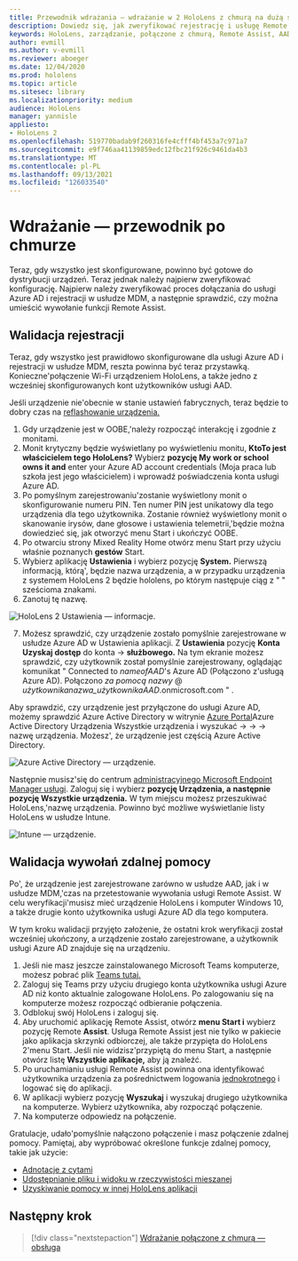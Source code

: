 ```yaml
---
title: Przewodnik wdrażania — wdrażanie w 2 HoloLens z chmurą na dużą skalę za pomocą usługi Remote Assist — wdrażanie
description: Dowiedz się, jak zweryfikować rejestrację i usługę Remote Assist HoloLens urządzeń za pośrednictwem sieci połączonej z chmurą.
keywords: HoloLens, zarządzanie, połączone z chmurą, Remote Assist, AAD, Azure AD, MDM, Mobile Zarządzanie urządzeniami
author: evmill
ms.author: v-evmill
ms.reviewer: aboeger
ms.date: 12/04/2020
ms.prod: hololens
ms.topic: article
ms.sitesec: library
ms.localizationpriority: medium
audience: HoloLens
manager: yannisle
appliesto:
- HoloLens 2
ms.openlocfilehash: 519770badab9f260316fe4cfff4bf453a7c971a7
ms.sourcegitcommit: e9f746aa41139859edc12fbc21f926c9461da4b3
ms.translationtype: MT
ms.contentlocale: pl-PL
ms.lasthandoff: 09/13/2021
ms.locfileid: "126033540"
---
```

# <a name="deploy---cloud-connected-guide"></a>Wdrażanie — przewodnik po chmurze

Teraz, gdy wszystko jest skonfigurowane, powinno być gotowe do dystrybucji urządzeń. Teraz jednak należy najpierw zweryfikować konfigurację. Najpierw należy zweryfikować proces dołączania do usługi Azure AD i rejestracji w usłudze MDM, a następnie sprawdzić, czy można umieścić wywołanie funkcji Remote Assist.

## <a name="enrollment-validation"></a>Walidacja rejestracji

Teraz, gdy wszystko jest prawidłowo skonfigurowane dla usługi Azure AD i rejestracji w usłudze MDM, reszta powinna być teraz przystawką. Konieczne&#39;połączenie Wi-Fi urządzeniem HoloLens, a także jedno z wcześniej skonfigurowanych kont użytkowników usługi AAD.

Jeśli urządzenie nie&#39;obecnie w stanie ustawień fabrycznych, teraz będzie to dobry czas na [reflashowanie urządzenia.](/hololens/hololens-recovery#clean-reflash-the-device)

1. Gdy urządzenie jest w OOBE,&#39;należy rozpocząć interakcję i zgodnie z monitami. 
1. Monit krytyczny będzie wyświetlany po wyświetleniu monitu, **KtoTo jest właścicielem tego HoloLens?** Wybierz **pozycję My work or school owns it and** enter your Azure AD account credentials (Moja praca lub szkoła jest jego właścicielem) i wprowadź poświadczenia konta usługi Azure AD.
1. Po pomyślnym zarejestrowaniu&#39;zostanie wyświetlony monit o skonfigurowanie numeru PIN. Ten numer PIN jest unikatowy dla tego urządzenia dla tego użytkownika. Zostanie również wyświetlony monit o skanowanie irysów, dane głosowe i ustawienia telemetrii,&#39;będzie można dowiedzieć się, jak otworzyć menu Start i ukończyć OOBE.
1. Po otwarciu strony Mixed Reality Home otwórz menu Start przy użyciu właśnie poznanych **gestów** Start.
1. Wybierz aplikację **Ustawienia** i wybierz pozycję **System.** Pierwszą informacją, którą&#39;, będzie nazwa urządzenia, a w przypadku urządzenia z systemem HoloLens 2 będzie hololens, po którym następuje ciąg z &quot; &quot; sześcioma znakami.
1. Zanotuj tę nazwę.

![HoloLens 2 Ustawienia — informacje.](./images/hololens2-settings-about.jpg)

7. Możesz sprawdzić, czy urządzenie zostało pomyślnie zarejestrowane w usłudze Azure AD w Ustawienia aplikacji. Z **Ustawienia** pozycję **Konta Uzyskaj dostęp** do konta  ->  **służbowego.** Na tym ekranie możesz sprawdzić, czy użytkownik został pomyślnie zarejestrowany, oglądając komunikat &quot; Connected to _nameofAAD_&#39;s Azure AD (Połączono z&#39;usługą Azure AD). Połączono _za pomocą nazwy_ @ _użytkownikanazwa_użytkownikaAAD_.onmicrosoft.com &quot; .


Aby sprawdzić, czy urządzenie jest przyłączone do usługi Azure AD, możemy sprawdzić Azure Active Directory w witrynie [Azure Portal](https://portal.azure.com/#home)Azure Active Directory Urządzenia Wszystkie urządzenia i wyszukać  ->    ->    ->  nazwę urządzenia. Możesz&#39;, że urządzenie jest częścią Azure Active Directory.


![Azure Active Directory — urządzenie.](./images/aad-enrollment.png)

Następnie musisz&#39;się do centrum [administracyjnego Microsoft Endpoint Manager usługi](https://endpoint.microsoft.com/#home). Zaloguj się i wybierz **pozycję Urządzenia, a** **następnie pozycję Wszystkie urządzenia.** W tym miejscu możesz przeszukiwać HoloLens,&#39;nazwę urządzenia. Powinno być możliwe wyświetlanie listy HoloLens w usłudze Intune.

![Intune — urządzenie.](./images/endpoint-all-devices-enrolled.png)

## <a name="remote-assist-call-validation"></a>Walidacja wywołań zdalnej pomocy

Po&#39;, że urządzenie jest zarejestrowane zarówno w usłudze AAD, jak i w usłudze MDM,&#39;czas na przetestowanie wywołania usługi Remote Assist. W celu weryfikacji&#39;musisz mieć urządzenie HoloLens i komputer Windows 10, a także drugie konto użytkownika usługi Azure AD dla tego komputera.

W tym kroku walidacji przyjęto założenie, że ostatni krok weryfikacji został wcześniej ukończony, a urządzenie zostało zarejestrowane, a użytkownik usługi Azure AD znajduje się na urządzeniu.


1. Jeśli nie masz jeszcze zainstalowanego Microsoft Teams komputerze, możesz pobrać plik [Teams tutaj.](https://www.microsoft.com/microsoft-365/microsoft-teams/download-app)
2. Zaloguj się Teams przy użyciu drugiego konta użytkownika usługi Azure AD niż konto aktualnie zalogowane HoloLens. Po zalogowaniu się na komputerze możesz rozpocząć odbieranie połączenia.
3. Odblokuj swój HoloLens i zaloguj się.
4. Aby uruchomić aplikację Remote Assist, otwórz **menu Start i** wybierz pozycję Remote **Assist**. Usługa Remote Assist jest nie tylko w pakiecie jako aplikacja skrzynki odbiorczej, ale także przypięta do HoloLens 2&#39;menu Start. Jeśli nie widzisz&#39;przypiętą do menu Start, a następnie otwórz listę **Wszystkie aplikacje,** aby ją znaleźć.
5. Po uruchamianiu usługi Remote Assist powinna ona identyfikować użytkownika urządzenia za pośrednictwem logowania [jednokrotnego](/azure/active-directory/manage-apps/what-is-single-sign-on) i logować się do aplikacji.
6. W aplikacji wybierz pozycję **Wyszukaj** i wyszukaj drugiego użytkownika na komputerze. Wybierz użytkownika, aby rozpocząć połączenie.
7. Na komputerze odpowiedz na połączenie.

Gratulacje, udało&#39;pomyślnie nałączono połączenie i masz połączenie zdalnej pomocy. Pamiętaj, aby wypróbować określone funkcje zdalnej pomocy, takie jak użycie:

- [Adnotacje z cytami](/dynamics365/mixed-reality/remote-assist/add-annotations-hololens)
- [Udostępnianie pliku i widoku w rzeczywistości mieszanej](/dynamics365/mixed-reality/remote-assist/display-save-files)
- [Uzyskiwanie pomocy w innej HoloLens aplikacji](/dynamics365/mixed-reality/remote-assist/get-help-hololens-app-hololens)

## <a name="next-step"></a>Następny krok

> [!div class="nextstepaction"]
> [Wdrażanie połączone z chmurą — obsługa](hololens2-cloud-connected-maintain.md)